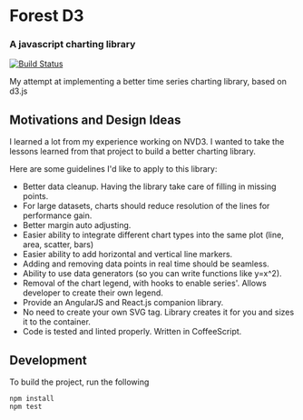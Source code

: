 # Forest D3
### A javascript charting library

[![Build Status](https://travis-ci.org/robinfhu/forest-d3.svg?branch=master)](https://travis-ci.org/robinfhu/forest-d3)

My attempt at implementing a better time series charting library, based on d3.js

## Motivations and Design Ideas
I learned a lot from my experience working on NVD3. I wanted to take the lessons
learned from that project to build a better charting library.

Here are some guidelines I'd like to apply to this library:

*   Better data cleanup. Having the library take care of filling in missing points.
*   For large datasets, charts should reduce resolution of the lines for performance gain.
*   Better margin auto adjusting.
*   Easier ability to integrate different chart types into the same plot (line, area, scatter, bars)
*   Easier ability to add horizontal and vertical line markers.
*   Adding and removing data points in real time should be seamless.
*   Ability to use data generators (so you can write functions like y=x^2).
*   Removal of the chart legend, with hooks to enable series'. Allows developer to create their own legend.
*   Provide an AngularJS and React.js companion library.
*   No need to create your own SVG tag. Library creates it for you and sizes it to the container.
*   Code is tested and linted properly. Written in CoffeeScript.

## Development
To build the project, run the following

    npm install
    npm test

